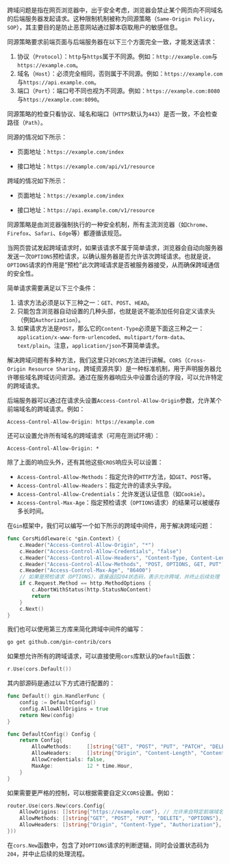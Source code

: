 跨域问题是指在网页浏览器中，出于安全考虑，浏览器会禁止某个网页向不同域名的后端服务器发起请求。这种限制机制被称为同源策略（`Same-Origin Policy`，`SOP`），其主要目的是防止恶意网站通过脚本窃取用户的敏感信息。

同源策略要求前端页面与后端服务器在以下三个方面完全一致，才能发送请求：

1. 协议（`Protocol`）：`http`与`https`属于不同源。例如：`http://example.com`与`https://example.com`。
2. 域名（`Host`）：必须完全相同，否则属于不同源。例如：`https://example.com`与`https://api.example.com`。
3. 端口（`Port`）：端口号不同也视为不同源。例如：`https://example.com:8080`与`https://example.com:8090`。

同源策略的检查只看协议、域名和端口（`HTTPS`默认为`443`）是否一致，不会检查路径（`Path`）。 

同源的情况如下所示：

- 页面地址：`https://example.com/index`

- 接口地址：`https://example.com/api/v1/resource`

跨域的情况如下所示：

- 页面地址：`https://example.com/index`

- 接口地址：`https://api.example.com/v1/resource`

同源策略是由浏览器强制执行的一种安全机制，所有主流浏览器（如`Chrome`、`Firefox`、`Safari`、`Edge`等）都遵循该规范。

当网页尝试发起跨域请求时，如果该请求不属于简单请求，浏览器会自动向服务器发送一次`OPTIONS`预检请求，以确认服务器是否允许该次跨域请求。也就是说，`OPTIONS`请求的作用是“预检”此次跨域请求是否被服务器接受，从而确保跨域通信的安全性。

简单请求需要满足以下三个条件：

1. 请求方法必须是以下三种之一：`GET`、`POST`、`HEAD`。
2. 只能包含浏览器自动设置的几种头部，也就是说不能添加任何自定义请求头（例如`Authorization`）。
3. 如果请求方法是`POST`，那么它的`Content-Type`必须是下面这三种之一：`application/x-www-form-urlencoded`、`multipart/form-data`、`text/plain`。注意，`application/json`不算简单请求。

解决跨域问题有多种方法，我们这里只对`CORS`方法进行讲解。`CORS`（`Cross-Origin Resource Sharing`，跨域资源共享）是一种标准机制，用于声明服务器允许哪些域名跨域访问资源。通过在服务器响应头中设置合适的字段，可以允许特定的跨域请求。

后端服务器可以通过在请求头设置`Access-Control-Allow-Origin`参数，允许某个前端域名的跨域请求。例如：

```http
Access-Control-Allow-Origin: https://example.com
```

还可以设置允许所有域名的跨域请求（可用在测试环境）：

```http
Access-Control-Allow-Origin: *
```

除了上面的响应头外，还有其他这些`CROS`响应头可以设置：

- `Access-Control-Allow-Methods`：指定允许的`HTTP`方法，如`GET`、`POST`等。
- `Access-Control-Allow-Headers`：指定允许的请求头字段。
- `Access-Control-Allow-Credentials`：允许发送认证信息（如`Cookie`）。
- `Access-Control-Max-Age`：指定预检请求（`OPTIONS`请求）的结果可以被缓存多长时间。

在`Gin`框架中，我们可以编写一个如下所示的跨域中间件，用于解决跨域问题：

```go
func CorsMiddleware(c *gin.Context) {
	c.Header("Access-Control-Allow-Origin", "*")
	c.Header("Access-Control-Allow-Credentials", "false")
	c.Header("Access-Control-Allow-Headers", "Content-Type, Content-Length, Authorization")
	c.Header("Access-Control-Allow-Methods", "POST, OPTIONS, GET, PUT")
	c.Header("Access-Control-Max-Age", "86400")
	// 如果是预检请求（OPTIONS），直接返回204状态码，表示允许跨域，并终止后续处理
	if c.Request.Method == http.MethodOptions {
		c.AbortWithStatus(http.StatusNoContent)
		return
	}
	c.Next()
}
```

我们也可以使用第三方库来简化跨域中间件的编写：

```sh
go get github.com/gin-contrib/cors
```

如果想允许所有的跨域请求，可以直接使用`cors`库默认的`Default`函数：

```go
r.Use(cors.Default())
```

其内部源码是通过以下方式进行配置的：

```go
func Default() gin.HandlerFunc {
	config := DefaultConfig()
	config.AllowAllOrigins = true
	return New(config)
}

func DefaultConfig() Config {
	return Config{
		AllowMethods:     []string{"GET", "POST", "PUT", "PATCH", "DELETE", "HEAD", "OPTIONS"},
		AllowHeaders:     []string{"Origin", "Content-Length", "Content-Type"},
		AllowCredentials: false,
		MaxAge:           12 * time.Hour,
	}
}
```

如果需要更严格的控制，可以根据需要自定义`CORS`设置。例如：

```go
router.Use(cors.New(cors.Config{
    AllowOrigins: []string{"https://example.com"}, // 允许来自特定前端域名的请求
    AllowMethods: []string{"GET", "POST", "PUT", "DELETE", "OPTIONS"},
    AllowHeaders: []string{"Origin", "Content-Type", "Authorization"},
}))
```

在`cors.New`函数中，包含了对`OPTIONS`请求的判断逻辑，同时会设置状态码为`204`，并中止后续的处理流程。
